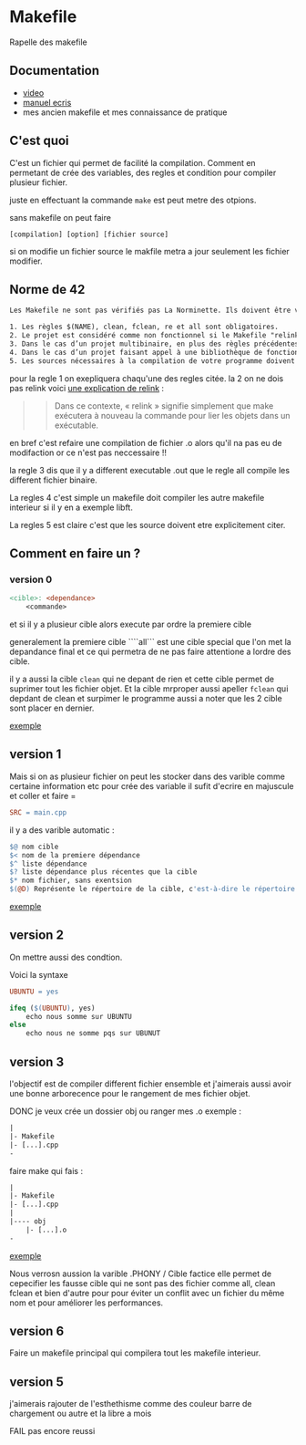 # Makefile

Rapelle des makefile

## Documentation

- [video](https://youtu.be/-riHEHGP2DU?si=i5SAdzKg8BHN91Hf)
- [manuel ecris](https://www.gnu.org/software/make/manual/make.html)
- mes ancien makefile et mes connaissance de pratique 

## C'est quoi

C'est un fichier qui permet de facilité la compilation.
Comment en permetant de crée des variables, des regles et condition pour compiler plusieur fichier.

juste en effectuant la commande ```make``` est peut metre des otpions.

sans makefile on peut faire
```
[compilation] [option] [fichier source]
```

si on modifie un fichier source le makfile metra a jour seulement les fichier modifier.

## Norme de 42

```txt
Les Makefile ne sont pas vérifiés pas La Norminette. Ils doivent être vérifiés par un humain pendant l’évaluation.

1. Les règles $(NAME), clean, fclean, re et all sont obligatoires.
2. Le projet est considéré comme non fonctionnel si le Makefile "relink".
3. Dans le cas d’un projet multibinaire, en plus des règles précédentes, vous devez avoir une règle all compilant les deux binaires ainsi qu’une règle spécifique à chaque binaire compilé.
4. Dans le cas d’un projet faisant appel à une bibliothèque de fonctions (par exemple une libft), votre makefile doit compiler automatiquement cette bibliothèque.
5. Les sources nécessaires à la compilation de votre programme doivent être explicitement citées dans votre Makefile.
```

pour la regle 1 on exepliquera chaqu'une des regles citée.
la 2 on ne dois pas relink voici [une explication de relink](https://stackoverflow.com/questions/52502399/what-does-it-mean-for-a-makefile-to-relink#:~:text=In%20this%20context%2C%20%E2%80%9Crelink%E2%80%9D,objects%20into%20an%20executable%20again.) :

>> Dans ce contexte, « relink » signifie simplement que make exécutera à nouveau la commande pour lier les objets dans un exécutable.

en bref c'est refaire une compilation de fichier .o alors qu'il na pas eu de modifaction or ce n'est pas neccessaire !!

la regle 3 dis que il y a different executable .out que le regle all compile les different fichier binaire.

La regles 4 c'est simple un makefile doit compiler les autre makefile interieur si il y en a exemple libft.

La regles 5 est claire c'est que les source doivent etre explicitement citer.

## Comment en faire un ?


### version 0

```makefile
<cible>: <dependance>
	<commande>
```

et si il y a plusieur cible alors execute par ordre la premiere cible

generalement la premiere cible ````all``` est une cible special que l'on met la depandance final et ce qui permetra de ne pas faire attentione a lordre des cible.

il y a aussi la cible ```clean``` qui ne depant de rien et cette cible permet de suprimer tout les fichier objet.
Et la cible mrproper aussi apeller ```fclean``` qui depdant de clean et surpimer le programme aussi a noter que les 2 cible sont placer en dernier.

[exemple](./00_namespace/Makefile)

## version 1

Mais si on as plusieur fichier on peut les stocker dans des varible comme certaine information etc pour crée des variable il sufit d'ecrire en majuscule et coller et faire =

```makefile
SRC = main.cpp
```

il y a des varible automatic :
```makefile
$@ nom cible
$< nom de la premiere dépendance
$^ liste dépendance
$? liste dépendance plus récentes que la cible
$* nom fichier, sans exentsion
$(@D) Représente le répertoire de la cible, c'est-à-dire le répertoire où le fichier cible sera placé. Il exclut le nom du fichier lui-même.
```

[exemple](./02_Classe_Instance/Makefile)

## version 2

On mettre aussi des condtion.

Voici la syntaxe
```makefile
UBUNTU = yes

ifeq ($(UBUNTU), yes)
	echo nous somme sur UBUNTU
else
	echo nous ne somme pqs sur UBUNUT
```

## version 3

l'objectif est de compiler different fichier ensemble et j'aimerais aussi avoir une bonne arborecence pour le rangement de mes fichier objet.

DONC je veux crée un dossier obj ou ranger mes .o exemple :

```txt
|
|- Makefile
|- [...].cpp
-
```

faire make qui fais :

```txt
|
|- Makefile
|- [...].cpp
|
|---- obj
    |- [...].o
-
```

[exemple](./04_this_self/Makefile)

Nous verrosn aussion la varible .PHONY / Cible factice elle permet de cepecifier les fausse cible qui ne sont pas des fichier comme all, clean fclean et bien d'autre pour 
pour éviter un conflit avec un fichier du même nom et pour améliorer les performances.

## version 6

Faire un makefile principal qui compilera tout les makefile interieur.

## version 5

j'aimerais rajouter de l'esthethisme comme des couleur barre de chargement ou autre et la libre a mois 

FAIL pas encore reussi